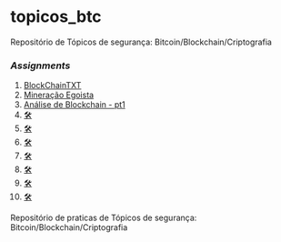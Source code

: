 # topicos_btc
Repositório de Tópicos de segurança: Bitcoin/Blockchain/Criptografia

### _Assignments_

1. [BlockChainTXT](/src/assignment1)
2. [Mineração Egoista](/src/assignment2)
3. [Análise de Blockchain - pt1](/src/assignment3)
4. [🛠](/src/assignment4)
5. [🛠](/src/assignment5)
6. [🛠](/src/assignment6)
7. [🛠](/src/assignment7)
8. [🛠](/src/assignment8)
9. [🛠](/src/assignment9)
10. [🛠](/src/assignment10)

Repositório de praticas de Tópicos de segurança: Bitcoin/Blockchain/Criptografia